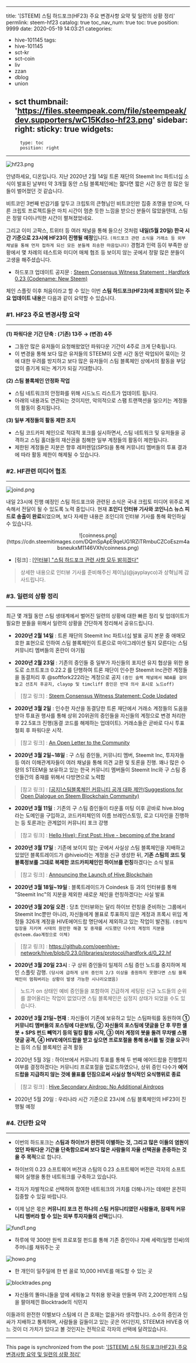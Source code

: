 
---
title: '[STEEM] 스팀 하드포크(HF23) 주요 변경사항 요약 및 일련의 상황 정리'
permlink: steem-hf23
catalog: true
toc_nav_num: true
toc: true
position: 9999
date: 2020-05-19 14:03:21
categories:
- hive-101145
tags:
- hive-101145
- sct-kr
- sct-coin
- liv
- zzan
- dblog
- union
- sct
thumbnail: 'https://files.steempeak.com/file/steempeak/dev.supporters/wC15Kdso-hf23.png'
sidebar:
    right:
        sticky: true
widgets:
    -
        type: toc
        position: right
---


![hf23.png](https://files.steempeak.com/file/steempeak/dev.supporters/wC15Kdso-hf23.png)


안녕하세요, 디온입니다. 지난 2020년 2월 14일 트론 재단의 Steemit Inc 파트너십 소식이 발표된 날부터 약 3개월 동안 스팀 블록체인에는 짧다면 짧은 시간 동안 참 많은 일들이 벌어졌던 것 같습니다.

비트코인 3번째 반감기를 앞두고 크립토의 큰형님인 비트코인만 집중 조명을 받으며, 다른 크립토 프로젝트들은 마치 시간이 멈춘 듯한 느낌을 받으신 분들이 많았을텐데, 스팀은 정말 다이나믹한 시간이 펼쳐졌었네요.

그리고 이미 고팍스, 트위터 등 여러 채널을 통해 들으신 것처럼 **내일(5월 20일) 한국 시간 기준으로 23시에 HF23이 진행될 예정**입니다. `(하드포크 관련 소식을 거래소 등 외부 채널을 통해 먼저 접하게 되신 모든 분들께 죄송한 마음입니다)` 경험과 인력 등이 부족한 상황에서 몇 차례의 테스트와 미디어 매체 협조 등 보이지 않는 곳에서 정말 많은 분들이 고생을 해주셨습니다.

- 하드포크 업데이트 공지문 : [Steem Consensus Witness Statement : Hardfork 0.23 (Codename: New Steem)](https://steemit.com/witness-category/@softfork22888/steem-consensus-witness-statement-hardfork-0-23-codename-new-steem)



체인 스플릿 이후 처음이라고 할 수 있는 이번 **스팀 하드포크(HF23)에 포함되어 있는 주요 업데이트 내용**은 다음과 같이 요약할 수 있습니다.

### #1. HF23 주요 변경사항 요약
---
**(1) 파워다운 기간 단축 : (기존) 13주 → (변경) 4주**
- 그동안 많은 유저들이 요청해왔었던 파워다운 기간이 4주로 크게 단축됩니다.
- 이 변경을 통해 보다 많은 유저들의 STEEM이 오랜 시간 동안 락업되어 묶이는 것에 대한 우려를 방지하고 보다 많은 유저들이 스팀 블록체인 상에서의 활동을 부담없이 즐기게 되는 계기가 되길 기대합니다.

**(2) 스팀 블록체인 안정화 작업**
- 스팀 네트워크의 안정화를 위해 시드노드 리스트가 업데이트 됩니다.
- 아래의 내용과도 연관되는 것이지만, 악의적으로 스팸 트랜잭션을 일으키는 계정들의 활동이 중지됩니다.


**(3) 일부 계정들의 활동 제한 조치**
- 스팀 코드카피 체인으로 적대적 포크를 실시하면서, 스팀 네트워크 및 유저들을 공격하고 스팀 홀더들의 재산권을 침해한 일부 계정들의 활동이 제한됩니다.
- 제한된 계정들은 지분은 향후 레퍼렌덤(SPS)을 통해 커뮤니티 멤버들의 투표 결과에 따라 활동 제한이 해제될 수 있습니다. 


### #2. HF관련 미디어 협조
---

![joind.png](https://cdn.steemitimages.com/DQmSwBnygweVdYSvL4mde1LwzzfKzjW3SrM7Cj2uZ3VNN8r/joind.png)

내일 23시에 진행 예정인 스팀 하드포크와 관련된 소식은 국내 크립토 미디어 위주로 계속해서 전달이 될 수 있도록 노력 중입니다. 현재 **조인디 인터뷰 기사와 코인니스 뉴스 피드로 송출이 완료**되었으며, 보다 자세한 내용은 조인디의 인터뷰 기사를 통해 확인하실 수 있습니다. 

<center>![coinness.png](https://cdn.steemitimages.com/DQmSpApE9qeUG1RZiTRmbuCZCoEszm4absneukxM1146VXh/coinness.png)</center>

- [링크] : [[인터뷰] "스팀 하드포크 관련 사항 모두 밝히겠다"](https://joind.io/market/id/2098)

> 상세한 내용으로 인터뷰 기사를 준비해주신 제이님(@jayplayco)과 상혁님께 감사드립니다.


### #3. 일련의 상황 정리
---

최근 몇 개월 동안 스팀 생태계에서 벌어진 일련의 상황에 대한 빠른 정리 및 업데이트가 필요한 분들을 위해서 일련의 상황을 간단하게 정리해서 공유드립니다. 


- **2020년 2월 14일** : 트론 재단의 Steemit Inc 파트너십 발표 공지 본문 중 애매모호한 표현으로 인하여 스팀 블록체인이 트론으로 마이그레이션 될지 모른다는 스팀 커뮤니티 멤버들의 혼란이 야기됨

- **2020년 2월 23일** : 기존의 증인들 중 일부가 자신들의 포지션 유지 협상을 위한 용도로 소프트포크 0.22.2 를 단행하여 트론 재단이 인수한 Steemit Inc관련 계정들을 동결처리 후 @softfork222라는 계정으로 공지 `(증인 슬랙 채널에서 NDA를 걸어놓고 선조치 후공지, clayop 및 timcliff 증인은 반대 의사 표시로 노드off)`

> [참고 링크] : [Steem Consensus Witness Statement: Code Updated](https://peakd.com/steem/@softfork222/soft-fork-222)


- **2020년 3월 2일** : 인수한 자산을 동결당한 트론 재단에서 거래소 계정들의 도움을 받아 투표권 행사를 통해 상위 20위권의 증인들을 자신들의 계정으로 변경 처리한 후 22.5포크 진행(동결 코드를 해제하는 업데이트). 거래소들은 곧바로 다시 투표 철회 후 파워다운 시작.

> [참고 링크] : [An Open Letter to the Community](https://peakd.com/tron/@steemitblog/an-open-letter-to-the-community-hf22-5)


- **2020년 3월 2일~18일** : 구 스팀 증인들, 커뮤니티 멤버, Steemit Inc, 투자자들 등 여러 이해관계자들이 여러 채널을 통해 의견 교환 및 토론을 진행. 꽤나 많은 수량의 STEEM을 보유하고 있는 한국 커뮤니티 멤버들이 Steemit Inc와 구 스팀 증인들간의 중재를 위해서 다방면으로 노력함

> [참고 링크] : [[공지]스팀블록체인 커뮤니티 공개 대화 제안(Suggestions for Open Dialogue on Steem Blockchain Community)](https://peakd.com/hive-101145/@sct/suggestions-for-open-dialogue-on-steem-blockchain-community)


- **2020년 3월 11일** : 기존의 구 스팀 증인들이 타운홀 미팅 이후 곧바로 hive.blog 라는 도메인을 구입하고, 코드카피체인의 이름 브레인스토밍, 로고 디자인을 진행하는 등 토론과는 관계없이 커뮤니티 포크 강행

> [참고 링크] : [Hello Hive); First Post: Hive - becoming of the brand](https://peakd.com/hive/@roelandp/hello-hive-first-post-hive-becoming-of-the-brand)


- **2020년 3월 17일** : 기존에 보이지 않는 곳에서 사실상 스팀 블록체인을 지배하고 있었던 블록트레이드가 @hiveio라는 계정을 신규 생성한 뒤, **기존 스팀의 코드 및 블록정보를 그대로 복제한 코드카피체인인 하이브를 런칭**하겠다는 소식 발표
> [참고 링크] : [Announcing the Launch of Hive Blockchain](https://peakd.com/communityfork/@hiveio/announcing-the-launch-of-hive-blockchain)

- **2020년 3월 18일~19일** : 블록트레이드가 Coindesk 등 과의 인터뷰를 통해 "Steemit Inc"의 지분을 제외한 새로운 체인을 런칭하겠다는 사실 발표

- **2020년 3월 20일 오전** : 당초 인터뷰와는 달리 하이브 런칭을 준비하는 그룹에서 Steemit Inc뿐만 아니라, 자신들에게 몰표로 투표하지 않은 계정과 프록시 위임 계정들 326개 계정을 HIVE에어드랍 명단에서 제외하고 있는 작업이 발견됨. `(중립적 입장을 지키며 사태의 원만한 해결 및 중재를 시도했던 다수의 계정의 지분을 @steem.dao계정으로 이체)`

> [참고 링크] : https://github.com/openhive-network/hive/blob/0.23.0/libraries/protocol/hardfork.d/0_22.hf

- **2020년 3월 20일 23시** : 구 상위 증인들이 일제히 스팀 증인 노드를 중지하며 체인 스플릿 감행. `(당시에 급하게 상위 증인의 2/3 이상을 충원하지 못했다면 스팀 블록체인이 멈춰버리는 상황이 발생 가능한 시나리오였음)`

> 노드가 on 상태인 예비 증인들을 포함하여 긴급하게 세팅된 신규 노드들의 순위를 끌어올리는 작업이 없었다면 스팀 블록체인은 심정지 상태가 되었을 수도 있습니다.

- **2020년 3월 21일~현재** : 자신들이 기존에 보유하고 있는 스팀파워를 동원하여 **① 커뮤니티 멤버들의 포스팅에 다운보팅, ② 자신들의 포스팅에 댓글을 단 후 무한 셀봇 + SPS 펀드 빼먹기 등의 밀킹 활동 시작, ③ 여러 계정의 봇을 돌려 무차별 스팸 댓글 공격, ④ HIVE에어드랍을 받고 싶으면 프로포절을 통해 용서를 빌 것을 요구**하는 등의 스팀 블록체인 공격 활동


- 2020년 5월 3일 : 하이브에서 커뮤니티 투표를 통해 두 번째 에어드랍을 진행할지 여부를 결정하겠다는 커뮤니티 프로포절을 업로드하였으나, 상위 증인 다수가 **에어드랍을 지급하지 않는 것에 몰표를 던짐으로써 사실상 형식적인 요식행위로 종료**

> [참고 링크] : [Hive Secondary Airdrop: No Additional Airdrops](https://peakd.com/hiveblockchain/@hiveio/hive-secondary-airdrop-no-additional-airdrops)


- 2020년 5월 20일 : 우리나라 시간 기준으로 23시에 스팀 블록체인의 HF23이 진행될 예정

### #4. 간단한 요약
---

- 이번의 하드포크는 **스팀과 하이브가 완전히 이별하는 것, 그리고 많은 이들의 염원이었던 파워다운 기간을 단축함으로써 보다 많은 사람들의 자율 선택권을 존중하는 것을 주 목적**으로 합니다. 

- 하이브의 0.23 소프트웨어 버전과 스팀의 0.23 소프트웨어 버전은 각자의 소프트웨어 실행을 통한 네트워크를 구축하고 있습니다.

- 각자가 자발적으로 선택하여 참여한 네트워크의 가치를 더해나가는 데에만 온전히 집중할 수 있길 바랍니다. 

- 이제 남은 몫은 **커뮤니티 포크 전 하나의 스팀 커뮤니티였던 사람들과, 잠재적 커뮤니티 멤버라 할 수 있는 외부 투자자들의 선택**입니다.

![fund1.png](https://cdn.steemitimages.com/DQmSNetvTNa2b1qZVSAaT1Nyi7cUpkaH7u9UtE1ddXYACgS/fund1.png)

- 하루에 약 300만 원씩 프로포절 펀드를 통해 기존 증인이나 지배 세력(일명 인싸)의 주머니를 채워주는 곳

![howo.png](https://cdn.steemitimages.com/DQmeK77ZCJ8YwN8g6NERsNvTd6aTBekqMXHvg3Nsg4GTk1R/howo.png)

- 한 개인이 일주일에 한 번 꼴로 10,000 HIVE를 매도할 수 있는 곳

![blocktrades.png](https://cdn.steemitimages.com/DQmSckszmoNnBdzwUjtXPAM7g9wDmv7Cmm6Xwy6uRn7sKNc/blocktrades.png)

- 자신들의 똘마니들을 앞에 세워놓고 착취용 왕국을 만들며 무려 2,200만개의 스팀을 팔아제낀 Blocktrade의 식민지

이들과의 완전한 이별보다 스팀에 더 큰 호재는 없을거라 생각합니다. 소수의 증인과 인싸가 지배하고 통제하며, 사람들을 길들이고 있는 곳은 어디인지, STEEM과 HIVE중 어느 것이 더 가치가 있다고 볼 것인지는 전적으로 각자의 선택에 달려있습니다.

- - -

This page is synchronized from the post: ['[STEEM] 스팀 하드포크(HF23) 주요 변경사항 요약 및 일련의 상황 정리'](https://steemit.com/@donekim/steem-hf23)
